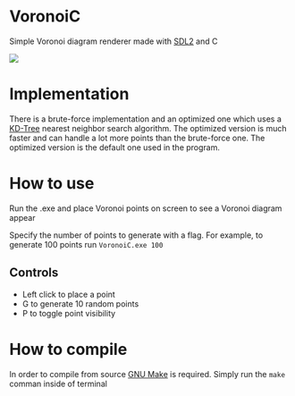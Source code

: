 # VoronoiC
Simple Voronoi diagram renderer made with [SDL2](https://www.libsdl.org/) and C

![](https://user-images.githubusercontent.com/31960595/189929905-039a72a8-69d5-4d3e-8595-907af8516c33.png)

# Implementation
There is a brute-force implementation and an optimized one which uses a [KD-Tree](https://en.wikipedia.org/wiki/K-d_tree) nearest neighbor search algorithm. The optimized version is much faster and can handle a lot more points than the brute-force one. The optimized version is the default one used in the program.

# How to use
Run the .exe and place Voronoi points on screen to see a Voronoi diagram appear

Specify the number of points to generate with a flag. For example, to generate 100 points run ```VoronoiC.exe 100```

## Controls
- Left click to place a point
- G to generate 10 random points
- P to toggle point visibility

# How to compile
In order to compile from source [GNU Make](https://www.gnu.org/software/make/) is required. Simply run the ```make``` comman inside of terminal
